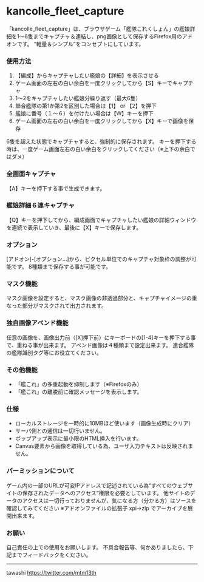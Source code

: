 # kancolle_fleet_capture

「kancolle_fleet_capture」は、ブラウザゲーム「艦隊これくしょん」の艦娘詳細を1～6隻までキャプチャ＆連結し、png画像として保存するFirefox用のアドオンです。
“軽量＆シンプル”をコンセプトにしています。

### 使用方法
1. 【編成】からキャプチャしたい艦娘の【詳細】を表示させる
2. ゲーム画面の左右の白い余白を一度クリックしてから【S】キーでキャプチャ
3. 1～2をキャプチャしたい艦娘分繰り返す（最大6隻）
4. 聯合艦隊の第1か第2を区別した場合は【1】 or 【2】を押下
5. 艦娘に番号（１～６）を付けたい場合は【W】キーを押下
6. ゲーム画面の左右の白い余白を一度クリックしてから【X】キーで画像を保存

6隻を超えた状態でキャプチャすると、強制的に保存されます。
キーを押下する時は、一度ゲーム画面左右の白い余白をクリックしてください（※上下の余白ではダメ）

### 全画面キャプチャ
【A】キーを押下する事で生成できます。

### 艦娘詳細６連キャプチャ
【Q】キーを押下してから、編成画面でキャプチャしたい艦娘の詳細ウィンドウを連続で表示していき、最後に【X】キーで保存します。

### オプション
[アドオン]-[オプション...]から、ピクセル単位でのキャプチャ対象枠の調整が可能です。
8種類まで保存する事が可能です。

### マスク機能
マスク画像を設定すると、マスク画像の非透過部分と、キャプチャイメージの重なった部分がマスクされて出力されます。

### 独自画像アペンド機能
任意の画像を、画像出力前（[X]押下前）にキーボードの[1-4]キーを押下する事で、重ねる事が出来ます。
アペンド画像は４種類まで設定出来ます。
連合艦隊の艦隊識別タグ等にお役立てください。

### その他機能
* 「艦これ」の多重起動を抑制します（※Firefoxのみ）
* 「艦これ」の離脱前に確認メッセージを表示します。

### 仕様
* ローカルストレージを一時的に10MBほど使います（画像生成時にクリア）
* サーバ側との通信は一切行いません。
* ポップアップ表示に最小限のHTML挿入を行います。
* Canvas要素から画像を取得している為、ユーザ入力テキストは反映されません。

### パーミッションについて
ゲーム内の一部のURLが可変IPアドレスで記述されている為“すべてのウェブサイトの保存されたデータへのアクセス”権限を必要としています。
他サイトのデータのアクセスは一切行っておりませんが、気になる方（分かる方）はソースを確認してみてください
※アドオンファイルの拡張子 xpi→zip でアーカイブを展開出来ます。

### お願い
自己責任の上での使用をお願いします。
不具合報告等、何かありましたら、下記までフィードバックをください。

---
tawashi
https://twitter.com/mtm13th

